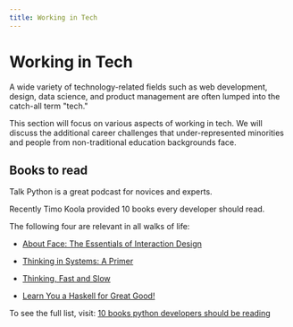 ```yaml
---
title: Working in Tech
---
```

# Working in Tech

A wide variety of technology-related fields such as web development, design, data science, and product management are often lumped into the catch-all term "tech."

This section will focus on various aspects of working in tech. We will discuss the additional career challenges that under-represented minorities and people from non-traditional education backgrounds face.

## Books to read

Talk Python is a great podcast for novices and experts.

Recently Timo Koola provided 10 books every developer should read.

The following four are relevant in all walks of life:

  * [About Face: The Essentials of Interaction Design](amzn.to/2uwtugk)

  * [Thinking in Systems: A Primer](amzn.to/2u6FbJF)

  * [Thinking, Fast and Slow](amzn.to/2tnnlTN)

  * [Learn You a Haskell for Great Good!](amzn.to/2veOjdv)

To see the full list, visit: [10 books python developers should be reading](https://talkpython.fm/episodes/show/130/10-books-python-developers-should-be-reading)
